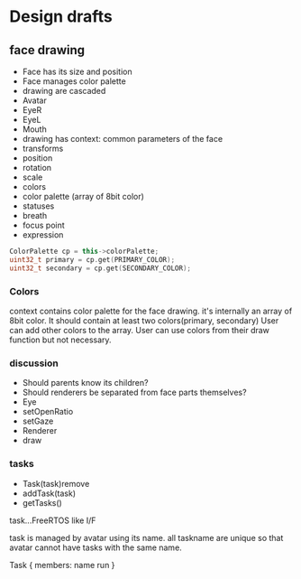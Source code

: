 # Design drafts

## face drawing

* Face has its size and position
* Face manages color palette
* drawing are cascaded
 * Avatar
  * EyeR
  * EyeL
  * Mouth
* drawing has context: common parameters of the face
 * transforms
  * position
  * rotation 
  * scale
 * colors
  * color palette (array of 8bit color)
 * statuses
  * breath
  * focus point
  * expression

```cpp
ColorPalette cp = this->colorPalette;
uint32_t primary = cp.get(PRIMARY_COLOR);
uint32_t secondary = cp.get(SECONDARY_COLOR);
```

### Colors

context contains color palette for the face drawing.
it's internally an array of 8bit color.
It should contain at least two colors(primary, secondary)
User can add other colors to the array.
User can use colors from their draw function but not necessary.
  
### discussion

* Should parents know its children?
* Should renderers be separated from face parts themselves? 
 * Eye
  * setOpenRatio
  * setGaze
 * Renderer
  * draw

### tasks

* Task(task)remove
* addTask(task)
* getTasks()

task...FreeRTOS like I/F

task is managed by avatar using its name.
all taskname are unique so that avatar cannot have tasks with the same name.

Task {
  members:
  name
  run
}

